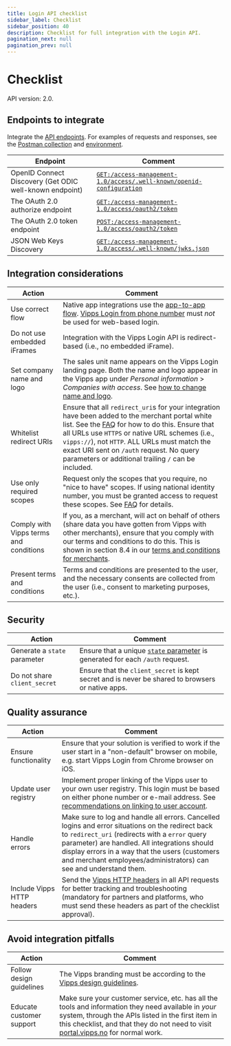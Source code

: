 ```yaml
---
title: Login API checklist
sidebar_label: Checklist
sidebar_position: 40
description: Checklist for full integration with the Login API.
pagination_next: null
pagination_prev: null
---
```


# Checklist

API version: 2.0.

## Endpoints to integrate

Integrate the [API endpoints](https://developer.vippsmobilepay.com/api/login/#tag/Vipps-Login-API). For examples of requests and responses, see the [Postman collection](/tools/vipps-login-api.postman_collection.json) and [environment](https://github.com/vippsas/vipps-developers/blob/master/tools/vipps-api-global-postman-environment.json).

| Endpoint | Comment |
|----------|---------|
| OpenID Connect Discovery (Get ODIC well-known endpoint) | [`GET:/access-management-1.0/access/.well-known/openid-configuration`](https://developer.vippsmobilepay.com/api/login/#tag/Vipps-Login-API/operation/discoverOpenIDConfiguration) |
| The OAuth 2.0 authorize endpoint | [`GET:/access-management-1.0/access/oauth2/token`](https://developer.vippsmobilepay.com/api/login/#tag/Vipps-Login-API/operation/oauthAuth) |
| The OAuth 2.0 token endpoint | [`POST:/access-management-1.0/access/oauth2/token`](https://developer.vippsmobilepay.com/api/login/#tag/Vipps-Login-API/operation/oauth2Token) |
| JSON Web Keys Discovery | [`GET:/access-management-1.0/access/.well-known/jwks.json`](https://developer.vippsmobilepay.com/api/login/#tag/Vipps-Login-API/operation/wellKnown) |

## Integration considerations

| Action | Comment   |
|--------|-----------|
| Use correct flow   | Native app integrations use the [app-to-app flow](api-guide/overview.md#app-to-app-flow). [Vipps Login from phone number](api-guide/overview.md#vipps-login-from-phone-number) must _not_ be used for web-based login.|
| Do not use embedded iFrames | Integration with the Vipps Login API is redirect-based (i.e., no embedded iFrame). |
|  Set company name and logo  | The sales unit name appears on the Vipps Login landing page. Both the name and logo appear in the Vipps app under _Personal information_ > _Companies with access_. See [how to change name and logo](vipps-login-api-faq.md#how-can-i-change-my-name-and-logo).|
|   Whitelist redirect URIs   | Ensure that all `redirect_uri`s for your integration have been added to the merchant portal white list. See the [FAQ](vipps-login-api-faq.md#how-can-i-activate-and-set-up-vipps-login) for how to do this. Ensure that all URLs use `HTTPS` or native URL schemes (i.e., `vipps://`), not `HTTP`. ALL URLs must match the exact URI sent on `/auth` request. No query parameters or additional trailing `/` can be included. |
|  Use only required scopes | Request only the scopes that you require, no "nice to have" scopes. If using national identity number, you must be granted access to request these scopes. See [FAQ](vipps-login-api-faq.md#who-can-get-access-to-nin-and-how) for details. |
|  Comply with Vipps terms and conditions   | If you, as a merchant, will act on behalf of others (share data you have gotten from Vipps with other merchants), ensure that you comply with our terms and conditions to do this. This is shown in section 8.4 in our [terms and conditions for merchants](api-guide/overview.md#vipps-login-from-phone-number). |
|    Present terms and conditions | Terms and conditions are presented to the user, and the necessary consents are collected from the user (i.e., consent to marketing purposes, etc.). |


## Security

| Action | Comment |
|--------|---------|
| Generate a `state` parameter    | Ensure that a unique [`state` parameter](vipps-login-api-faq.md#whats-the-purpose-of-the-state-parameter) is generated for each `/auth` request. |
| Do not share `client_secret`   | Ensure that the `client_secret` is kept secret and is never be shared to browsers or native apps. |


## Quality assurance

| Action | Comment |
|--------|---------|
|  Ensure functionality   | Ensure that your solution is verified to work if the user start in a "non-default" browser on mobile, e.g. start Vipps Login from Chrome browser on iOS. |
| Update user registry    | Implement proper linking of the Vipps user to your own user registry. This login must be based on either phone number or e-mail address. See [recommendations on linking to user account](api-guide/important-information.md#Recommendations-on-linking-to-user-account). |
|     Handle errors | Make sure to log and handle all errors. Cancelled logins and error situations on the redirect back to `redirect_uri` (redirects with a `error` query parameter) are handled. All integrations should display errors in a way that the users (customers and merchant employees/administrators) can see and understand them.|
|     Include Vipps HTTP headers | Send the [Vipps HTTP headers](https://developer.vippsmobilepay.com/docs/vipps-developers/common-topics/http-headers) in all API requests for better tracking and troubleshooting (mandatory for partners and platforms, who must send these headers as part of the checklist approval). |

## Avoid integration pitfalls

| Action | Comment   |
|--------|-----------|
|     Follow design guidelines| The Vipps branding must be according to the [Vipps design guidelines](https://developer.vippsmobilepay.com/docs/vipps-design-guidelines).|
|     Educate customer support| Make sure your customer service, etc. has all the tools and information they need available in _your_ system, through the APIs listed in the first item in this checklist, and that they do not need to visit [portal.vipps.no](https://portal.vipps.no) for normal work.|

